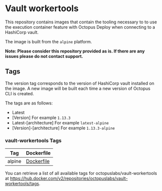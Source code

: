 # Vault workertools

This repository contains images that contain the tooling necessary to to use the execution container feature with Octopus Deploy when connecting to a HashiCorp vault.

The image is built from the `alpine` platform.

**Note: Please consider this repository provided as is.  If there are any issues please do not contact support.**

## Tags

The version tag corresponds to the version of HashiCorp vault installed on the image. 
A new image will be built each time a new version of Octopus CLI is created.  

The tags are as follows:
- Latest
- [Version] For example `1.13.3`
- Latest-[architecture] For example `latest-alpine`
- [Version]-[architecture] For example `1.13.3-alpine`

### vault-workertools Tags

Tag | Dockerfile
---------| ---------------
alpine| [Dockerfile](https://github.com/OctopusDeployLabs/vault-workertools/blob/main/alpine/dockerfile)

You can retrieve a list of all available tags for octopuslabs/vault-workertools at https://hub.docker.com/v2/repositories/octopuslabs/vault-workertools/tags.
